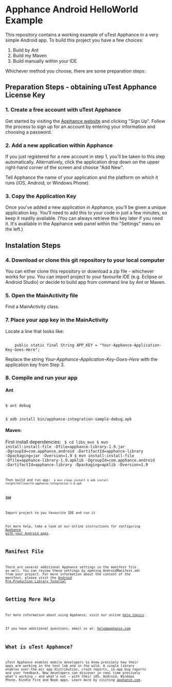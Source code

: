 # Apphance Android HelloWorld Example

This repository contains a working example of uTest Apphance in a very simple Android app. 
To build this project you have a few choices:

1. Build by Ant
2. Build my Maven
3. Build manually within your IDE

Whichever method you choose, there are some preparation steps:

## Preparation Steps - obtaining uTest Apphance License Key

### 1. Create a free account with uTest Apphance

Get started by visiting the [Apphance website](http://www.apphance.com) and clicking "Sign Up". Follow the process to sign up for an account by entering your information and choosing a password.

### 2. Add a new application within Apphance

If you just registered for a new account in step 1, you'll be taken to this step automatically. Alternatively, click the application drop down on the upper right-hand corner of the screen and choose "Add New".

Tell Apphance the name of your application and the platform on which it runs (iOS, Android, or Windows Phone).

### 3. Copy the Application Key

Once you've added a new application in Apphance, you'll be given a unique application key. You'll need to add this to your code in just a few minutes, so keep it readily available. (You can always retrieve this key later if you need it. It's available in the Apphance web panel within the "Settings" menu on the left.)

## Instalation Steps

### 4. Download or clone this git repository to your local computer

You can either clone this repository or download a zip file - whichever works for you.
You can import project to your favourite IDE (e.g. Eclipse or Android Studio) or decide to build app from command line by Ant or Maven.

### 5. Open the MainActivity file

Find a MainActivity class. 

### 7. Place your app key in the MainActivity

Locate a line that looks like:

<code>
	public static final String APP_KEY = "Your-Apphance-Application-Key-Goes-Here";
</code>

Replace the string *Your-Apphance-Application-Key-Goes-Here* with the application key from Step 3.

### 8. Compile and run your app

#### Ant
<code>
$ ant debug

$ adb install bin/apphance-integration-sample-debug.apk
</code>

#### Maven:

First install dependencies:
<code>
$ cd libs_mvn
$ mvn install:install-file -Dfile=apphance-library-1.9.jar -DgroupId=com.apphance.android -DartifactId=apphance-library -Dpackaging=jar -Dversion=1.9
$ mvn install:install-file -Dfile=apphance-library-1.9.apklib -DgroupId=com.apphance.android -DartifactId=apphance-library -Dpackaging=apklib -Dversion=1.9
<code>

Then build and run app:
<code>
$ mvn clean install
$ adb install target/helloworld-apphance-integration-1.0.apk 
</code>

#### IDE
Import project to you favourite IDE and run it

For more help, take a look at our online instructions for configuring [Apphance with your Android apps](http://help.apphance.com/library-installation/android/).

## Manifest File

There are several additional Apphance settings in the manifest file as well. You can review these settings by opening AndroidManifest.xml from your project. For more information about the content of the manifest, please visit the [Android Pre-Production Library Tutorial](http://help.apphance.com/library-installation/android/tutorial-pre-production)

## Getting More Help

For more information about using Apphance, visit our online [help topics](http://help.apphance.com).  

If you have additional questions, email us at: [help@apphance.com](mailto:help@apphance.com)

## What is uTest Apphance?

uTest Apphance enables mobile developers to know precisely how their apps are working in the test lab and in the wild. A single library enables over-the-air app distribution, crash reports, in-app bug reports and user feedback. Now developers can discover in real time precisely what’s working – and what’s not – with their iOS, Android, Windows Phone, Kindle Fire and Nook apps. Learn more by visiting [apphance.com](http://www.apphance.com).
